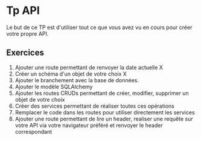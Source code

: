 # Tp API

Le but de ce TP est d'utiliser tout ce que vous avez vu en cours pour créer votre propre API.
## Exercices

1. Ajouter une route permettant de renvoyer la date actuelle X
2. Créer un schéma d'un objet de votre choix X
3. Ajouter le branchement avec la base de données. 
4. Ajouter le modèle SQLAlchemy
5. Ajouter les routes CRUDs permettant de créer, modifier, supprimer un objet de votre choix
6. Créer des services permettant de réaliser toutes ces opérations
7. Remplacer le code dans les routes pour utiliser directement les services
8. Ajouter une route permettant de lire un header, realiser une requête sur votre API via votre navigateur préféré et renvoyer le header correspondant
 

